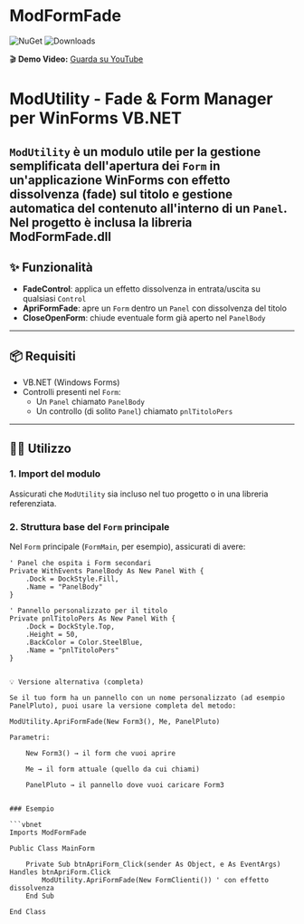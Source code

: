 # ModFormFade

![NuGet](https://img.shields.io/nuget/v/ModFormFade?style=flat-square)
![Downloads](https://img.shields.io/nuget/dt/ModFormFade?style=flat-square)

🎬 **Demo Video:** [Guarda su YouTube](https://youtu.be/-Bmwirt68pI)


# ModUtility - Fade & Form Manager per WinForms VB.NET

`ModUtility` è un modulo utile per la gestione semplificata dell'apertura dei `Form` in un'applicazione WinForms con effetto dissolvenza (fade) sul titolo e gestione automatica del contenuto all'interno di un `Panel`.
Nel progetto è inclusa la libreria ModFormFade.dll
---

## ✨ Funzionalità

- **FadeControl**: applica un effetto dissolvenza in entrata/uscita su qualsiasi `Control`
- **ApriFormFade**: apre un `Form` dentro un `Panel` con dissolvenza del titolo
- **CloseOpenForm**: chiude eventuale form già aperto nel `PanelBody`

---

## 📦 Requisiti

- VB.NET (Windows Forms)
- Controlli presenti nel `Form`:
  - Un `Panel` chiamato `PanelBody`
  - Un controllo (di solito `Panel`) chiamato `pnlTitoloPers`

---

## 🧑‍💻 Utilizzo

### 1. Import del modulo

Assicurati che `ModUtility` sia incluso nel tuo progetto o in una libreria referenziata.

### 2. Struttura base del `Form` principale

Nel `Form` principale (`FormMain`, per esempio), assicurati di avere:

```vbnet
' Panel che ospita i Form secondari
Private WithEvents PanelBody As New Panel With {
    .Dock = DockStyle.Fill,
    .Name = "PanelBody"
}

' Pannello personalizzato per il titolo
Private pnlTitoloPers As New Panel With {
    .Dock = DockStyle.Top,
    .Height = 50,
    .BackColor = Color.SteelBlue,
    .Name = "pnlTitoloPers"
}


💡 Versione alternativa (completa)

Se il tuo form ha un pannello con un nome personalizzato (ad esempio PanelPluto), puoi usare la versione completa del metodo:

ModUtility.ApriFormFade(New Form3(), Me, PanelPluto)

Parametri:

    New Form3() → il form che vuoi aprire

    Me → il form attuale (quello da cui chiami)

    PanelPluto → il pannello dove vuoi caricare Form3
	
	
### Esempio 

```vbnet
Imports ModFormFade

Public Class MainForm

    Private Sub btnApriForm_Click(sender As Object, e As EventArgs) Handles btnApriForm.Click
        ModUtility.ApriFormFade(New FormClienti()) ' con effetto dissolvenza
    End Sub

End Class



